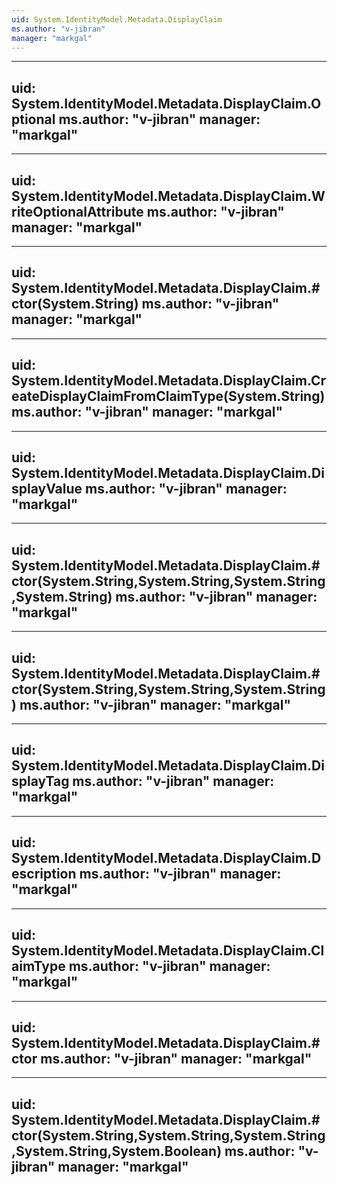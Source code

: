 ```yaml
---
uid: System.IdentityModel.Metadata.DisplayClaim
ms.author: "v-jibran"
manager: "markgal"
---
```


---
uid: System.IdentityModel.Metadata.DisplayClaim.Optional
ms.author: "v-jibran"
manager: "markgal"
---

---
uid: System.IdentityModel.Metadata.DisplayClaim.WriteOptionalAttribute
ms.author: "v-jibran"
manager: "markgal"
---

---
uid: System.IdentityModel.Metadata.DisplayClaim.#ctor(System.String)
ms.author: "v-jibran"
manager: "markgal"
---

---
uid: System.IdentityModel.Metadata.DisplayClaim.CreateDisplayClaimFromClaimType(System.String)
ms.author: "v-jibran"
manager: "markgal"
---

---
uid: System.IdentityModel.Metadata.DisplayClaim.DisplayValue
ms.author: "v-jibran"
manager: "markgal"
---

---
uid: System.IdentityModel.Metadata.DisplayClaim.#ctor(System.String,System.String,System.String,System.String)
ms.author: "v-jibran"
manager: "markgal"
---

---
uid: System.IdentityModel.Metadata.DisplayClaim.#ctor(System.String,System.String,System.String)
ms.author: "v-jibran"
manager: "markgal"
---

---
uid: System.IdentityModel.Metadata.DisplayClaim.DisplayTag
ms.author: "v-jibran"
manager: "markgal"
---

---
uid: System.IdentityModel.Metadata.DisplayClaim.Description
ms.author: "v-jibran"
manager: "markgal"
---

---
uid: System.IdentityModel.Metadata.DisplayClaim.ClaimType
ms.author: "v-jibran"
manager: "markgal"
---

---
uid: System.IdentityModel.Metadata.DisplayClaim.#ctor
ms.author: "v-jibran"
manager: "markgal"
---

---
uid: System.IdentityModel.Metadata.DisplayClaim.#ctor(System.String,System.String,System.String,System.String,System.Boolean)
ms.author: "v-jibran"
manager: "markgal"
---
